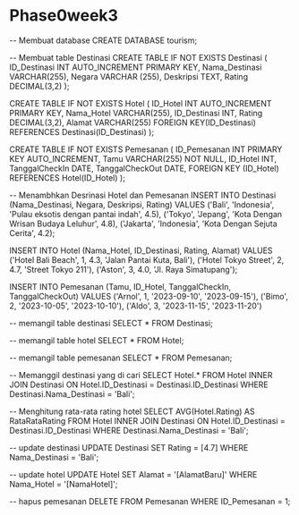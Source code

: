 # Phase0week3

-- Membuat database
CREATE DATABASE tourism;

-- Membuat table Destinasi
CREATE TABLE IF NOT EXISTS Destinasi (
    ID_Destinasi INT AUTO_INCREMENT PRIMARY KEY,
    Nama_Destinasi VARCHAR(255),
    Negara VARCHAR (255),
    Deskripsi TEXT,
    Rating DECIMAL(3,2)
);

CREATE TABLE IF NOT EXISTS Hotel (
    ID_Hotel INT AUTO_INCREMENT PRIMARY KEY,
    Nama_Hotel VARCHAR(255),
    ID_Destinasi INT,
    Rating DECIMAL(3,2),
    Alamat VARCHAR(255)
    FOREIGN KEY(ID_Destinasi) REFERENCES Destinasi(ID_Destinasi)
);

CREATE TABLE IF NOT EXISTS Pemesanan (
    ID_Pemesanan INT PRIMARY KEY AUTO_INCREMENT,
    Tamu VARCHAR(255) NOT NULL,
    ID_Hotel INT,
    TanggalCheckIn DATE,
    TanggalCheckOut DATE,
    FOREIGN KEY (ID_Hotel) REFERENCES Hotel(ID_Hotel)
);

-- Menambhkan Desrinasi Hotel dan Pemesanan
INSERT INTO Destinasi (Nama_Destinasi, Negara, Deskripsi, Rating)
VALUES
    ('Bali', 'Indonesia', 'Pulau eksotis dengan pantai indah', 4.5),
    ('Tokyo', 'Jepang', 'Kota Dengan Wrisan Budaya Leluhur', 4.8),
    ('Jakarta', 'Indonesia', 'Kota Dengan Sejuta Cerita', 4.2);

INSERT INTO Hotel (Nama_Hotel, ID_Destinasi, Rating, Alamat)
VALUES
    ('Hotel Bali Beach', 1, 4.3, 'Jalan Pantai Kuta, Bali'),
    ('Hotel Tokyo Street', 2, 4.7, 'Street Tokyo 211'),
    ('Aston', 3, 4.0, 'Jl. Raya Simatupang');

INSERT INTO Pemesanan (Tamu, ID_Hotel, TanggalCheckIn, TanggalCheckOut)
VALUES
    ('Arnol', 1, '2023-09-10', '2023-09-15'),
    ('Bimo', 2, '2023-10-05', '2023-10-10'),
    ('Aldo', 3, '2023-11-15', '2023-11-20')

-- memangil table destinasi
SELECT * FROM Destinasi;

-- memangil table hotel
SELECT * FROM Hotel;

-- memangil table pemesanan
SELECT * FROM Pemesanan;

-- Memanggil destinasi yang di cari
SELECT Hotel.*
FROM Hotel
INNER JOIN Destinasi ON Hotel.ID_Destinasi = Destinasi.ID_Destinasi
WHERE Destinasi.Nama_Destinasi = 'Bali';

-- Menghitung rata-rata rating hotel
SELECT AVG(Hotel.Rating) AS RataRataRating
FROM Hotel
INNER JOIN Destinasi ON Hotel.ID_Destinasi = Destinasi.ID_Destinasi
WHERE Destinasi.Nama_Destinasi = 'Bali';

-- update destinasi
UPDATE Destinasi
SET Rating = [4.7]
WHERE Nama_Destinasi = 'Bali';

-- update hotel
UPDATE Hotel
SET Alamat = '[AlamatBaru]'
WHERE Nama_Hotel = '[NamaHotel]';

-- hapus pemesanan
DELETE FROM Pemesanan
WHERE ID_Pemesanan = 1;